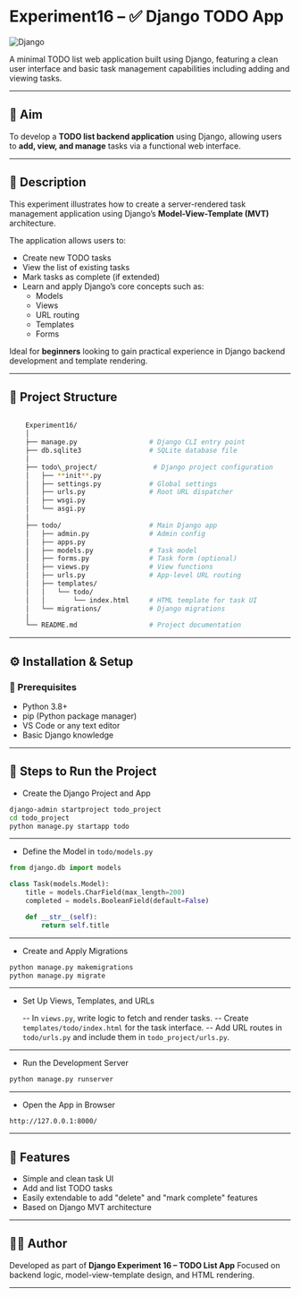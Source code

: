 # Experiment16 – ✅ Django TODO App

![Django](https://img.shields.io/badge/Django-5.2-green.svg)

A minimal TODO list web application built using Django, featuring a clean user interface and basic task management capabilities including adding and viewing tasks.

---

## 🎯 Aim

To develop a **TODO list backend application** using Django, allowing users to **add, view, and manage** tasks via a functional web interface.

---

## 📖 Description

This experiment illustrates how to create a server-rendered task management application using Django’s **Model-View-Template (MVT)** architecture.

The application allows users to:

- Create new TODO tasks
- View the list of existing tasks
- Mark tasks as complete (if extended)
- Learn and apply Django’s core concepts such as:
  - Models
  - Views
  - URL routing
  - Templates
  - Forms

Ideal for **beginners** looking to gain practical experience in Django backend development and template rendering.

---

## 🧱 Project Structure

```bash

    Experiment16/
    │
    ├── manage.py                  # Django CLI entry point
    ├── db.sqlite3                 # SQLite database file
    │
    ├── todo\_project/              # Django project configuration
    │   ├── **init**.py
    │   ├── settings.py            # Global settings
    │   ├── urls.py                # Root URL dispatcher
    │   ├── wsgi.py
    │   └── asgi.py
    │
    ├── todo/                      # Main Django app
    │   ├── admin.py               # Admin config
    │   ├── apps.py
    │   ├── models.py              # Task model
    │   ├── forms.py               # Task form (optional)
    │   ├── views.py               # View functions
    │   ├── urls.py                # App-level URL routing
    │   ├── templates/
    │   │   └── todo/
    │   │       └── index.html     # HTML template for task UI
    │   └── migrations/            # Django migrations
    │
    └── README.md                  # Project documentation

```

---

## ⚙️ Installation & Setup

### 🔧 Prerequisites

- Python 3.8+
- pip (Python package manager)
- VS Code or any text editor
- Basic Django knowledge

---

## 🚀 Steps to Run the Project

- Create the Django Project and App

```bash
django-admin startproject todo_project
cd todo_project
python manage.py startapp todo
```

---

- Define the Model in `todo/models.py`

```python
from django.db import models

class Task(models.Model):
    title = models.CharField(max_length=200)
    completed = models.BooleanField(default=False)

    def __str__(self):
        return self.title
```

---

- Create and Apply Migrations

```bash
python manage.py makemigrations
python manage.py migrate
```

---

- Set Up Views, Templates, and URLs

    -- In `views.py`, write logic to fetch and render tasks.
    -- Create `templates/todo/index.html` for the task interface.
    -- Add URL routes in `todo/urls.py` and include them in `todo_project/urls.py`.

---

- Run the Development Server

```bash
python manage.py runserver
```

---

- Open the App in Browser

`http://127.0.0.1:8000/`

---

## 🧩 Features

- Simple and clean task UI
- Add and list TODO tasks
- Easily extendable to add "delete" and "mark complete" features
- Based on Django MVT architecture

---

## 👨‍💻 Author

Developed as part of **Django Experiment 16 – TODO List App**
Focused on backend logic, model-view-template design, and HTML rendering.

---
